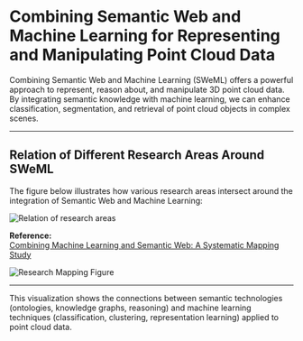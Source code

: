 # Combining Semantic Web and Machine Learning for Representing and Manipulating Point Cloud Data

Combining Semantic Web and Machine Learning (SWeML) offers a powerful approach to represent, reason about, and manipulate 3D point cloud data. By integrating semantic knowledge with machine learning, we can enhance classification, segmentation, and retrieval of point cloud objects in complex scenes.

---

## Relation of Different Research Areas Around SWeML

The figure below illustrates how various research areas intersect around the integration of Semantic Web and Machine Learning:

![Relation of research areas](https://github.com/user-attachments/assets/f4018c1e-3e1f-4754-854f-87ecf88124be)

**Reference:**  
[Combining Machine Learning and Semantic Web: A Systematic Mapping Study](https://dl.acm.org/doi/full/10.1145/3586163)

![Research Mapping Figure](https://github.com/user-attachments/assets/26ce0404-e0ca-4984-a5f6-4c00ebe514b5)

---

This visualization shows the connections between semantic technologies (ontologies, knowledge graphs, reasoning) and machine learning techniques (classification, clustering, representation learning) applied to point cloud data. 

